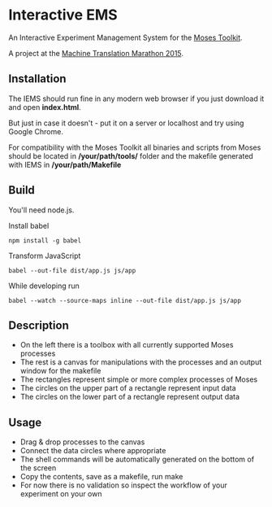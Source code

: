 # Interactive EMS
An Interactive Experiment Management System for the [Moses Toolkit](https://github.com/moses-smt).

A project at the [Machine Translation Marathon 2015](http://ufal.mff.cuni.cz/mtm15).

## Installation

The IEMS should run fine in any modern web browser if you just download it and open **index.html**.

But just in case it doesn't - put it on a server or localhost and try using Google Chrome.

For compatibility with the Moses Toolkit all binaries and scripts from Moses should be located in **/your/path/tools/** folder and the makefile generated with IEMS in **/your/path/Makefile**

## Build

You'll need node.js.

Install babel

```
npm install -g babel
```

Transform JavaScript

```
babel --out-file dist/app.js js/app
```

While developing run

```
babel --watch --source-maps inline --out-file dist/app.js js/app
```

## Description

* On the left there is a toolbox with all currently supported Moses processes
* The rest is a canvas for manipulations with the processes and an output window for the makefile
* The rectangles represent simple or more complex processes of Moses
* The circles on the upper part of a rectangle represent input data
* The circles on the lower part of a rectangle represent output data

## Usage

* Drag & drop processes to the canvas
* Connect the data circles where appropriate
* The shell commands will be automatically generated on the bottom of the screen
* Copy the contents, save as a makefile, run make
* For now there is no validation so inspect the workflow of your experiment on your own
